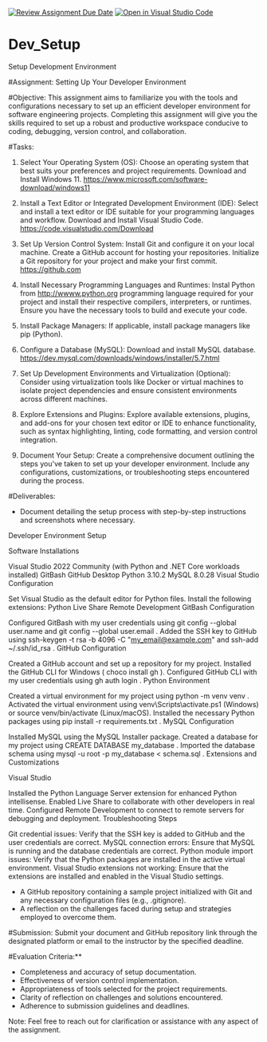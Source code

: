 [![Review Assignment Due Date](https://classroom.github.com/assets/deadline-readme-button-22041afd0340ce965d47ae6ef1cefeee28c7c493a6346c4f15d667ab976d596c.svg)](https://classroom.github.com/a/vbnbTt5m)
[![Open in Visual Studio Code](https://classroom.github.com/assets/open-in-vscode-2e0aaae1b6195c2367325f4f02e2d04e9abb55f0b24a779b69b11b9e10269abc.svg)](https://classroom.github.com/online_ide?assignment_repo_id=15286631&assignment_repo_type=AssignmentRepo)
# Dev_Setup
Setup Development Environment

#Assignment: Setting Up Your Developer Environment

#Objective:
This assignment aims to familiarize you with the tools and configurations necessary to set up an efficient developer environment for software engineering projects. Completing this assignment will give you the skills required to set up a robust and productive workspace conducive to coding, debugging, version control, and collaboration.

#Tasks:

1. Select Your Operating System (OS):
   Choose an operating system that best suits your preferences and project requirements. Download and Install Windows 11. https://www.microsoft.com/software-download/windows11

2. Install a Text Editor or Integrated Development Environment (IDE):
   Select and install a text editor or IDE suitable for your programming languages and workflow. Download and Install Visual Studio Code. https://code.visualstudio.com/Download
3. Set Up Version Control System:
   Install Git and configure it on your local machine. Create a GitHub account for hosting your repositories. Initialize a Git repository for your project and make your first commit. https://github.com

4. Install Necessary Programming Languages and Runtimes:
  Instal Python from http://wwww.python.org programming language required for your project and install their respective compilers, interpreters, or runtimes. Ensure you have the necessary tools to build and execute your code.

5. Install Package Managers:
   If applicable, install package managers like pip (Python).

6. Configure a Database (MySQL):
   Download and install MySQL database. https://dev.mysql.com/downloads/windows/installer/5.7.html

7. Set Up Development Environments and Virtualization (Optional):
   Consider using virtualization tools like Docker or virtual machines to isolate project dependencies and ensure consistent environments across different machines.

8. Explore Extensions and Plugins:
   Explore available extensions, plugins, and add-ons for your chosen text editor or IDE to enhance functionality, such as syntax highlighting, linting, code formatting, and version control integration.

9. Document Your Setup:
    Create a comprehensive document outlining the steps you've taken to set up your developer environment. Include any configurations, customizations, or troubleshooting steps encountered during the process. 

#Deliverables:
- Document detailing the setup process with step-by-step instructions and screenshots where necessary.

Developer Environment Setup

Software Installations

Visual Studio 2022 Community (with Python and .NET Core workloads installed)
GitBash
GitHub Desktop
Python 3.10.2
MySQL 8.0.28
Visual Studio Configuration

Set Visual Studio as the default editor for Python files.
Install the following extensions:
Python
Live Share
Remote Development
GitBash Configuration

Configured GitBash with my user credentials using
git config --global user.name
and
git config --global user.email
.
Added the SSH key to GitHub using
ssh-keygen -t rsa -b 4096 -C "my_email@example.com"
and
ssh-add ~/.ssh/id_rsa
.
GitHub Configuration

Created a GitHub account and set up a repository for my project.
Installed the GitHub CLI for Windows (
choco install gh
).
Configured GitHub CLI with my user credentials using
gh auth login
.
Python Environment

Created a virtual environment for my project using
python -m venv venv
.
Activated the virtual environment using
venv\Scripts\activate.ps1
(Windows) or
source venv/bin/activate
(Linux/macOS).
Installed the necessary Python packages using
pip install -r requirements.txt
.
MySQL Configuration

Installed MySQL using the MySQL Installer package.
Created a database for my project using
CREATE DATABASE my_database
.
Imported the database schema using
mysql -u root -p my_database < schema.sql
.
Extensions and Customizations

Visual Studio

Installed the Python Language Server extension for enhanced Python intellisense.
Enabled Live Share to collaborate with other developers in real time.
Configured Remote Development to connect to remote servers for debugging and deployment.
Troubleshooting Steps

Git credential issues: Verify that the SSH key is added to GitHub and the user credentials are correct.
MySQL connection errors: Ensure that MySQL is running and the database credentials are correct.
Python module import issues: Verify that the Python packages are installed in the active virtual environment.
Visual Studio extensions not working: Ensure that the extensions are installed and enabled in the Visual Studio settings.

- A GitHub repository containing a sample project initialized with Git and any necessary configuration files (e.g., .gitignore).
- A reflection on the challenges faced during setup and strategies employed to overcome them.

#Submission:
Submit your document and GitHub repository link through the designated platform or email to the instructor by the specified deadline.

#Evaluation Criteria:**
- Completeness and accuracy of setup documentation.
- Effectiveness of version control implementation.
- Appropriateness of tools selected for the project requirements.
- Clarity of reflection on challenges and solutions encountered.
- Adherence to submission guidelines and deadlines.

Note: Feel free to reach out for clarification or assistance with any aspect of the assignment.
